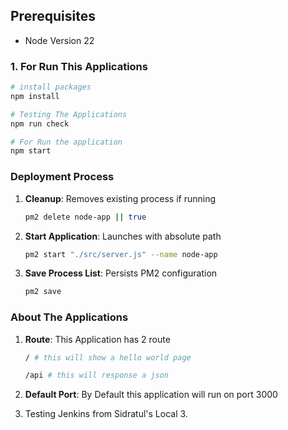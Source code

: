 

## Prerequisites

- Node Version 22


### 1. For Run This Applications
```bash
# install packages
npm install 

# Testing The Applications
npm run check

# For Run the application
npm start
```


### Deployment Process
1. **Cleanup**: Removes existing process if running
   ```bash
   pm2 delete node-app || true
   ```

2. **Start Application**: Launches with absolute path
   ```bash
   pm2 start "./src/server.js" --name node-app
   ```

3. **Save Process List**: Persists PM2 configuration
   ```bash
   pm2 save
   ```

### About The Applications
1. **Route**: This Application has 2 route
   ```bash
   / # this will show a hello world page
   ```
      ```bash
   /api # this will response a json
   ```

2. **Default Port**: By Default this application will run on port 3000
3. Testing Jenkins from Sidratul's Local 3.


